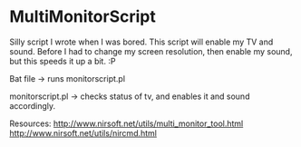 MultiMonitorScript
==================

Silly script I wrote when I was bored. This script will enable my TV and sound. 
Before I had to change my screen resolution, then enable my sound, but this speeds it up a bit. :P

Bat file -> runs monitorscript.pl

monitorscript.pl -> checks status of tv, and enables it and sound accordingly.

Resources:
http://www.nirsoft.net/utils/multi_monitor_tool.html
http://www.nirsoft.net/utils/nircmd.html


